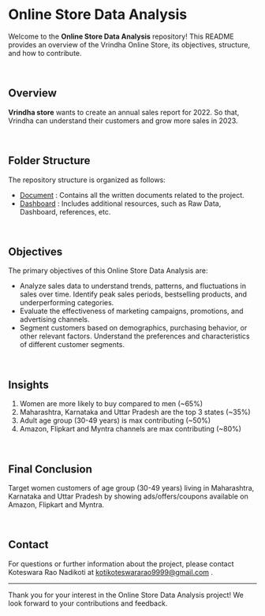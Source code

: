 # Online Store Data Analysis

Welcome to the **Online Store Data Analysis** repository! This README provides an overview of the Vrindha Online Store, its objectives, structure, and how to contribute.

<br/>

## Overview

**Vrindha store** wants to create an annual sales report for 2022. So that, Vrindha can understand their customers and grow more sales in 2023.

<br/>

## Folder Structure

The repository structure is organized as follows:

- [Document](https://github.com/KoteswararaoNadikoti/Online-Store-Data-Analysis/blob/main/Online%20store%20data%20analysis.pdf/) : Contains all the written documents related to the project.
- [Dashboard](https://github.com/KoteswararaoNadikoti/Online-Store-Data-Analysis/blob/main/Online%20Store%20Data%20Analysis.xlsx) : Includes additional resources, such as Raw Data, Dashboard, references, etc.

<br/>

## Objectives

The primary objectives of this Online Store Data Analysis are:

- Analyze sales data to understand trends, patterns, and fluctuations in sales over time. Identify peak sales periods, bestselling products, and underperforming categories.
- Evaluate the effectiveness of marketing campaigns, promotions, and advertising channels.
- Segment customers based on demographics, purchasing behavior, or other relevant factors. Understand the preferences and characteristics of different customer segments.

<br/>

## Insights

1. Women are more likely to buy compared to men (~65%)
2. Maharashtra, Karnataka and Uttar Pradesh are the top 3 states (~35%)
3. Adult age group (30-49 years) is max contributing (~50%)
4. Amazon, Flipkart and Myntra channels are max contributing (~80%)

<br/>

## Final Conclusion

Target women customers of age group (30-49 years) living in Maharashtra, Karnataka and Uttar Pradesh by showing ads/offers/coupons available on Amazon, Flipkart and Myntra.

<br/>

## Contact

For questions or further information about the project, please contact Koteswara Rao Nadikoti at kotikoteswararao9999@gmail.com .

---

Thank you for your interest in the Online Store Data Analysis project! We look forward to your contributions and feedback.
